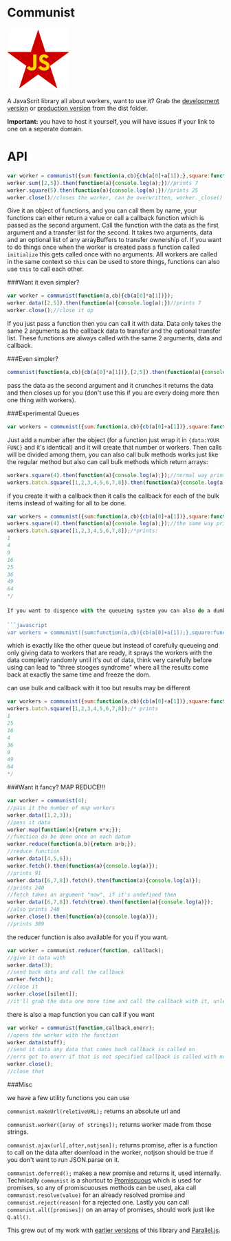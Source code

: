 Communist
==========
![communist](logo.png)

A JavaScrit library all about workers, want to use it? Grab the [development version](https://raw.github.com/calvinmetcalf/communist/master/dist/communist.js) or [production version](https://raw.github.com/calvinmetcalf/communist/master/dist/communist.min.js) from the dist folder. 

__Important:__ you have to host it yourself, you will have issues if your link to one on a seperate domain.

API
===
```javascript
var worker = communist({sum:function(a,cb){cb(a[0]+a[1]);},square:function(a){return a*a;});
worker.sum([2,5]).then(function(a){console.log(a);})//prints 7
worker.square(5).then(function(a){console.log(a);})//prints 25
worker.close()//closes the worker, can be overwritten, worker._close() can't be.
```

Give it an object of functions, and you can call them by name, your functions can either return a value or call a callback function which is passed as the second argument.
Call the function with the data as the first argument and a transfer list for the second.
It takes two arguments, data and an optional list of any arrayBuffers to transfer ownership of.
If you want to do things once when the worker is created pass a function called `initialize` this gets called once with no arguments.  All workers are called in the same context so
`this` can be used to store things, functions can also use `this` to call each other. 

###Want it even simpler?

```javascript
var worker = communist(function(a,cb){cb(a[0]*a[1])});
worker.data([2,5]).then(function(a){console.log(a);})//prints 7
worker.close();//close it up
```

If you just pass a function then you can call it with data.   Data only takes the same 2 arguments as the callback data to transfer and the optional transfer list. These functions are always called with the same 2 arguments, data and callback.

###Even simpler?
```javascript
communist(function(a,cb){cb(a[0]*a[1])},[2,5]).then(function(a){console.log(a);})//prints 7
```

pass the data as the second argument and it crunches it returns the data and then closes up for you (don't use this if you are every doing more then one thing with workers).

###Experimental Queues

```javascript
var workers = communist({sum:function(a,cb){cb(a[0]+a[1])},square:function(a){return a*a;}},4);
```

Just add a number after the object (for a function just wrap it in `{data:YOUR FUNC}` and it's identical) and it will create that number or workers. Then calls will be divided among them, you can also call bulk methods works just like the regular method but also can call bulk methods which return arrays:


```javascript
workers.square(4).then(function(a){console.log(a);});//normal way prints 16;
workers.batch.square([1,2,3,4,5,6,7,8]).then(function(a){console.log(a);});//bulk prints [1,4,9,16,25,36,49,64]
```

if you create it with a callback then it calls the callback for each of the bulk items instead of waiting for all to be done.

```javascript
var workers = communist({sum:function(a,cb){cb(a[0]+a[1])},square:function(a){return a*a;}},4,function(a){console.log(a)});
workers.square(4).then(function(a){console.log(a);});//the same way prints 16;
workers.batch.square([1,2,3,4,5,6,7,8]);/*prints:
1
4
9
16
25
36
49
64
*/

If you want to dispence with the queueing system you can also do a dumb queue

```javascript
var workers = communist({sum:function(a,cb){cb(a[0]+a[1]);},square:function(a){return a*a;},4,'dumb');
```

which is exactly like the other queue but instead of carefully queueing and only giving data to workers that are ready, it sprays the workers with the data completly randomly until it's out of data, think very carefully before using
can lead to "three stooges syndrome" where all the results come back at exactly the same time and freeze the dom.

can use bulk and callback with it too but results may be different

```javascript
var workers = communist({sum:function(a,cb){cb(a[0]+a[1])},square:function(a){return a*a;}},4,function(a){console.log(a)},'dumb');
workers.batch.square([1,2,3,4,5,6,7,8]);/* prints
1
25
16
4
36
9
49
64
*/
```

###Want it fancy? MAP REDUCE!!!

```javascript
var worker = communist(4);
//pass it the number of map workers
worker.data([1,2,3]);
//pass it data
worker.map(function(x){return x*x;});
//function do be done once on each datum
worker.reduce(function(a,b){return a+b;});
//reduce function
worker.data([4,5,6]);
worker.fetch().then(function(a){console.log(a)});
//prints 91
worker.data([6,7,8]).fetch().then(function(a){console.log(a)});
//prints 240
//fetch takes an argument "now", if it's undefined then 
worker.data([6,7,8]).fetch(true).then(function(a){console.log(a)});
//also prints 240
worker.close().then(function(a){console.log(a)});
//prints 389
```

the reducer function is also available for you if you want.

```javascript
var worker = communist.reducer(function, callback);
//give it data with
worker.data(3);
//send back data and call the callback
worker.fetch();
//close it
worker.close([silent]);
//it'll grab the data one more time and call the callback with it, unless you pass a parameter.

```

there is also a map function you can call if you want

```javascript
var worker = communist(function,callback,onerr);
//opens the worker with the function
worker.data(stuff);
//send it data any data that comes back callback is called on
//errs got to onerr if that is not specified callback is called with no data.
worker.close();
//close that
```

###Misc

we have a few utility functions you can use

`communist.makeUrl(reletiveURL);` returns an absolute url and

`communist.worker([aray of strings]);` returns worker made from those strings.

```communist.ajax(url[,after,notjson]);``` returns promise, after is a function to call on the data after download in the worker, notjson should be true if you don't want to run JSON.parse on it.

`communist.deferred();` makes a new promise and returns it, used internally. Technically `communist` is a shortcut to [Promiscuous](https://github.com/RubenVerborgh/promiscuous/) which is used for promises, so any of promiscuouses methods can be used, aka call `communist.resolve(value)` for an already resolved promise and `communist.reject(reason)` for a rejected one. Lastly you can call `communist.all([promises])` on an array of promises, should work just like `Q.all()`.

This grew out of my work with [earlier versions](https://github.com/calvinmetcalf/communist/tree/6e920be75ab3ed9b2a36d24dd184a9945f6b4000) of  this library and [Parallel.js](https://github.com/adambom/parallel.js).